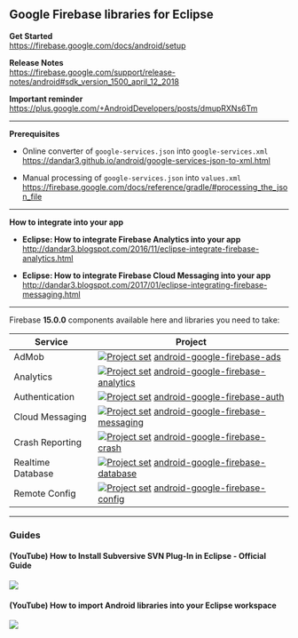 ## Google Firebase libraries for Eclipse

**Get Started**<br/>
https://firebase.google.com/docs/android/setup

**Release Notes**<br/>
https://firebase.google.com/support/release-notes/android#sdk_version_1500_april_12_2018

**Important reminder**<br/>
https://plus.google.com/+AndroidDevelopers/posts/dmupRXNs6Tm

---

**Prerequisites**<br/>

- Online converter of `google-services.json` into `google-services.xml`<br/>
  https://dandar3.github.io/android/google-services-json-to-xml.html

- Manual processing of `google-services.json` into `values.xml`<br/>
  https://firebase.google.com/docs/reference/gradle/#processing_the_json_file

---

**How to integrate into your app**<br/>

- **Eclipse: How to integrate Firebase Analytics into your app**<br/>
http://dandar3.blogspot.com/2016/11/eclipse-integrate-firebase-analytics.html

- **Eclipse: How to integrate Firebase Cloud Messaging into your app**<br/>
http://dandar3.blogspot.com/2017/01/eclipse-integrating-firebase-messaging.html

---

Firebase **15.0.0** components available here and libraries you need to take:

| Service           | Project |
| ---               | --- |
| AdMob             | [<img src="https://goo.gl/1VmF4W" title="Project set" align="top" />](https://raw.githubusercontent.com/dandar3/android-google-firebase-ads/15.0.0/.projectset)            [android-google-firebase-ads](https://github.com/dandar3/android-google-firebase-ads/tree/15.0.0)              |
| Analytics         | [<img src="https://goo.gl/1VmF4W" title="Project set" align="top" />](https://raw.githubusercontent.com/dandar3/android-google-firebase-analytics/15.0.0/.projectset)      [android-google-firebase-analytics](https://github.com/dandar3/android-google-firebase-analytics/tree/15.0.0)  |
| Authentication    | [<img src="https://goo.gl/1VmF4W" title="Project set" align="top" />](https://raw.githubusercontent.com/dandar3/android-google-firebase-auth/15.0.0/.projectset)           [android-google-firebase-auth](https://github.com/dandar3/android-google-firebase-auth/tree/15.0.0)            |
| Cloud Messaging   | [<img src="https://goo.gl/1VmF4W" title="Project set" align="top" />](https://raw.githubusercontent.com/dandar3/android-google-firebase-messaging/15.0.0/.projectset)      [android-google-firebase-messaging](https://github.com/dandar3/android-google-firebase-messaging/tree/15.0.0)  |
| Crash Reporting   | [<img src="https://goo.gl/1VmF4W" title="Project set" align="top" />](https://raw.githubusercontent.com/dandar3/android-google-firebase-crash/15.0.0/.projectset)          [android-google-firebase-crash](https://github.com/dandar3/android-google-firebase-crash/tree/15.0.0)          |
| Realtime Database | [<img src="https://goo.gl/1VmF4W" title="Project set" align="top" />](https://raw.githubusercontent.com/dandar3/android-google-firebase-database/15.0.0/.projectset)       [android-google-firebase-database](https://github.com/dandar3/android-google-firebase-database/tree/15.0.0)    |
| Remote Config     | [<img src="https://goo.gl/1VmF4W" title="Project set" align="top" />](https://raw.githubusercontent.com/dandar3/android-google-firebase-config/15.0.0/.projectset)         [android-google-firebase-config](https://github.com/dandar3/android-google-firebase-config/tree/15.0.0)        |

---

### Guides
 
#### (YouTube) How to Install Subversive SVN Plug-In in Eclipse - Official Guide
<a href="http://www.youtube.com/watch?v=04L4rkykWZw" target="_blank"><img src="http://img.youtube.com/vi/04L4rkykWZw/0.jpg" /></a>

#### (YouTube) How to import Android libraries into your Eclipse workspace
<a href="http://www.youtube.com/watch?v=ytRSnjp56tA" target="_blank"><img src="http://img.youtube.com/vi/ytRSnjp56tA/0.jpg" /></a>
